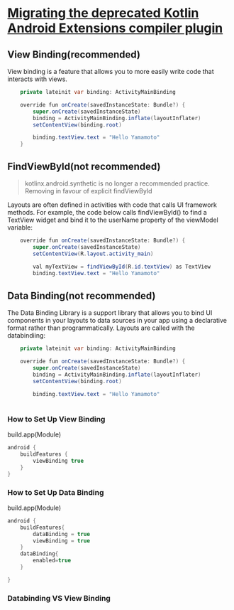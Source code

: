 # **[Migrating the deprecated Kotlin Android Extensions compiler plugin](https://proandroiddev.com/migrating-the-deprecated-kotlin-android-extensions-compiler-plugin-to-viewbinding-d234c691dec7)** 
## View Binding(recommended) 
View binding is a feature that allows you to more easily write code that interacts with views. 
```java 
    private lateinit var binding: ActivityMainBinding

    override fun onCreate(savedInstanceState: Bundle?) {
        super.onCreate(savedInstanceState)
        binding = ActivityMainBinding.inflate(layoutInflater)
        setContentView(binding.root)

        binding.textView.text = "Hello Yamamoto"
    }
```

## FindViewById(not recommended) 
> kotlinx.android.synthetic is no longer a recommended practice. Removing in favour of explicit findViewById 

Layouts are often defined in activities with code that calls UI framework methods. For example, the code below calls findViewById() to find a TextView widget and bind it to the userName property of the viewModel variable:
```java
    override fun onCreate(savedInstanceState: Bundle?) {
        super.onCreate(savedInstanceState)
        setContentView(R.layout.activity_main)
        
        val myTextView = findViewById(R.id.textView) as TextView
        binding.textView.text = "Hello Yamamoto"
```

## Data Binding(not recommended) 
The Data Binding Library is a support library that allows you to bind UI components in your layouts to data sources in your app using a declarative format rather than programmatically.
Layouts are called with the databindiing:
```java
    private lateinit var binding: ActivityMainBinding

    override fun onCreate(savedInstanceState: Bundle?) {
        super.onCreate(savedInstanceState)
        binding = ActivityMainBinding.inflate(layoutInflater)
        setContentView(binding.root)
        
        binding.textView.text = "Hello Yamamoto"
        
```

### How to Set Up View Binding
build.app(Module)
```gradle
android {
    buildFeatures {
        viewBinding true
    }
}

```

### How to Set Up Data Binding
build.app(Module)
```gradle
android {
    buildFeatures{
        dataBinding = true
        viewBinding = true
    }
    dataBinding{
        enabled=true
    }

}

```


### Databinding VS  View Binding


